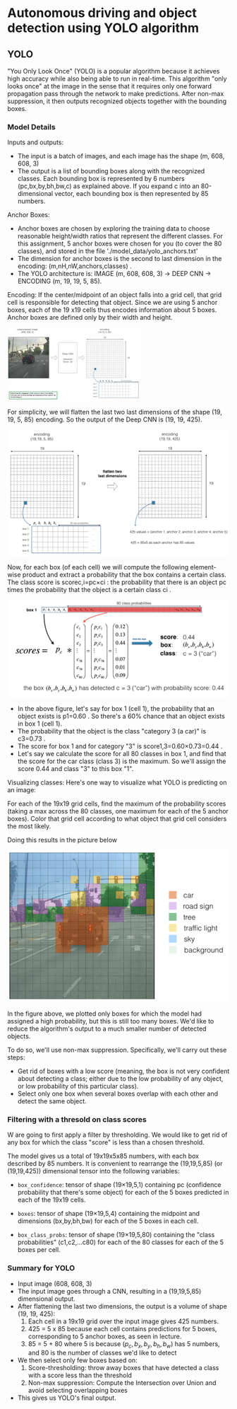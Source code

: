 # Autonomous driving and object detection using YOLO algorithm
## YOLO
"You Only Look Once" (YOLO) is a popular algorithm because it achieves high accuracy while also being able to run in real-time. This algorithm "only looks once" at the image in the sense that it requires only one forward propagation pass through the network to make predictions. After non-max suppression, it then outputs recognized objects together with the bounding boxes.
### Model Details
Inputs and outputs:
- The input is a batch of images, and each image has the shape (m, 608, 608, 3)
- The output is a list of bounding boxes along with the recognized classes. Each bounding box is represented by 6 numbers  (pc,bx,by,bh,bw,c)  as explained above. If you expand  c  into an 80-dimensional vector, each bounding box is then represented by 85 numbers.

Anchor Boxes:
- Anchor boxes are chosen by exploring the training data to choose reasonable height/width ratios that represent the different classes. For this assignment, 5 anchor boxes were chosen for you (to cover the 80 classes), and stored in the file './model_data/yolo_anchors.txt'
- The dimension for anchor boxes is the second to last dimension in the encoding:  (m,nH,nW,anchors,classes) .
- The YOLO architecture is: IMAGE (m, 608, 608, 3) -> DEEP CNN -> ENCODING (m, 19, 19, 5, 85).

Encoding:
If the center/midpoint of an object falls into a grid cell, that grid cell is responsible for detecting that object. Since we are using 5 anchor boxes, each of the 19 x19 cells thus encodes information about 5 boxes. Anchor boxes are defined only by their width and height.

![Image](ImagesYOLO/Picture1.jfif)

For simplicity, we will flatten the last two last dimensions of the shape (19, 19, 5, 85) encoding. So the output of the Deep CNN is (19, 19, 425).

![Image](ImagesYOLO/Picture2.png)

Now, for each box (of each cell) we will compute the following element-wise product and extract a probability that the box contains a certain class.
The class score is  scorec,i=pc×ci : the probability that there is an object  pc  times the probability that the object is a certain class  ci .

![Image](ImagesYOLO/Picture3.png)

- In the above figure, let's say for box 1 (cell 1), the probability that an object exists is  p1=0.60 . So there's a 60% chance that an object exists in box 1 (cell 1).
- The probability that the object is the class "category 3 (a car)" is  c3=0.73 .
- The score for box 1 and for category "3" is  score1,3=0.60×0.73=0.44 .
- Let's say we calculate the score for all 80 classes in box 1, and find that the score for the car class (class 3) is the maximum. So we'll assign the score 0.44 and class "3" to this box "1".

Visualizing classes:
Here's one way to visualize what YOLO is predicting on an image:

For each of the 19x19 grid cells, find the maximum of the probability scores (taking a max across the 80 classes, one maximum for each of the 5 anchor boxes).
Color that grid cell according to what object that grid cell considers the most likely.

Doing this results in the picture below

![Image](ImagesYOLO/Picture4.png)

In the figure above, we plotted only boxes for which the model had assigned a high probability, but this is still too many boxes. We'd like to reduce the algorithm's output to a much smaller number of detected objects.

To do so, we'll use non-max suppression. Specifically, we'll carry out these steps:

- Get rid of boxes with a low score (meaning, the box is not very confident about detecting a class; either due to the low probability of any object, or low probability of this particular class).
- Select only one box when several boxes overlap with each other and detect the same object.

### Filtering with a thresold on class scores
W are going to first apply a filter by thresholding. We would like to get rid of any box for which the class "score" is less than a chosen threshold.

The model gives us a total of 19x19x5x85 numbers, with each box described by 85 numbers. It is convenient to rearrange the (19,19,5,85) (or (19,19,425)) dimensional tensor into the following variables:

- ` box_confidence `: tensor of shape  (19×19,5,1)  containing  pc  (confidence probability that there's some object) for each of the 5 boxes predicted in each of the 19x19 cells.

- ` boxes `: tensor of shape  (19×19,5,4)  containing the midpoint and dimensions  (bx,by,bh,bw)  for each of the 5 boxes in each cell.

- ` box_class_probs `: tensor of shape  (19×19,5,80)  containing the "class probabilities"  (c1,c2,...c80)  for each of the 80 classes for each of the 5 boxes per cell.

### Summary for YOLO
- Input image (608, 608, 3)
- The input image goes through a CNN, resulting in a (19,19,5,85) dimensional output.
- After flattening the last two dimensions, the output is a volume of shape (19, 19, 425):
  1. Each cell in a 19x19 grid over the input image gives 425 numbers.
  2. 425 = 5 x 85 because each cell contains predictions for 5 boxes, corresponding to 5 anchor boxes, as seen in lecture.
  3. 85 = 5 + 80 where 5 is because $(p_c, b_x, b_y, b_h, b_w)$ has 5 numbers, and 80 is the number of classes we'd like to detect
- We then select only few boxes based on:
  1. Score-thresholding: throw away boxes that have detected a class with a score less than the threshold
  2. Non-max suppression: Compute the Intersection over Union and avoid selecting overlapping boxes
- This gives us YOLO's final output.
